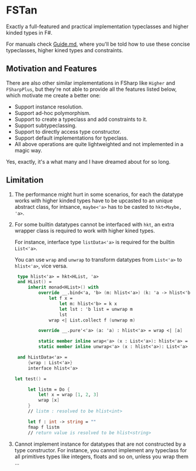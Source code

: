 # FSTan

Exactly a full-featured and practical implementation typeclasses and higher kinded types in F#.

For manuals check [Guide.md](https://github.com/thautwarm/FSTan/blob/master/Guide.md), where you'll be told how to use these concise typeclasses, higher kined types and constraints.



## Motivation and Features

There are also other similar implementations in FSharp like `Higher` and `FSharpPlus`, but they're not able to provide all the features listed below, which motivate me create a better one:

- Support instance resolution.
- Support ad-hoc polymorphism.
- Support to create a typeclass and add constraints to it.
- Support subtypeclassing.
- Support to directly access type constructor.
- Support default implementations for typeclass.
- All above operations are quite lightweighted and not implemented in a magic way.

Yes, exactly, it's a what many and I have dreamed about for so long.


## Limitation

1. The performance might hurt in some scenarios, for each the datatype works with
higher kinded types have to be upcasted to an unique abstract class, for intsance,
`maybe<'a>` has to be casted to `hkt<Maybe, 'a>`.

2. For some builtin datatypes cannot be interfaced with `hkt`, an      extra wrapper class is
required to work with higher kined types.

    For instance, interface type `listData<'a>` is required for the builtin `List<'a>`.

    You can use `wrap` and `unwrap` to transform datatypes from `List<'a>` to `hlist<'a>`, vice versa.

   ```FSharp
    type hlist<'a> = hkt<HList, 'a>
    and HList() =
        inherit monad<HList>() with
            override __.bind<'a, 'b> (m: hlist<'a>) (k: 'a -> hlist<'b>) =
                let f x =
                    let m: hlist<'b> = k x
                    let lst : 'b list = unwrap m
                    lst
                wrap <| List.collect f (unwrap m)

            override __.pure'<'a> (a: 'a) : hlist<'a> = wrap <| [a]

            static member inline wrap<'a> (x : List<'a>): hlist<'a> =  {wrap = x} :> _
            static member inline unwrap<'a> (x : hlist<'a>): List<'a> =  (x :?> _).wrap

    and hListData<'a> =
        {wrap : List<'a>}
        interface hlist<'a>

   let test() =

        let listm = Do {
            let! x = wrap [1, 2, 3]
            wrap [x]
        }
        // listm : resolved to be hlist<int>

        let f : int -> string = ""
        fmap f listm
        // return value is resolved to be hlist<string>
   ```
3. Cannot implement instance for datatypes that are not constructed by a type constructor.
For instance, you cannot implement any typeclass for all primitives types like integers, floats and so on, unless you wrap them ...

